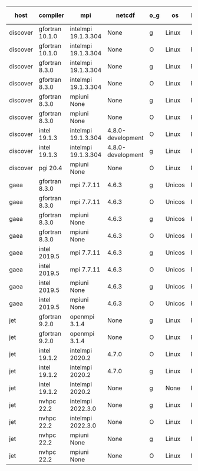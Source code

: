 

| host     | compiler                              | mpi                      | netcdf        | o_g        | os       | build       | u_pass          | u_fail          | s_pass            | s_fail            | e_pass             | e_fail             | nuopc_pass       | nuopc_fail       | artifacts link          |
|----------|---------------------------------------|--------------------------|---------------|------------|----------|-------------|-----------------|-----------------|-------------------|-------------------|--------------------|--------------------|------------------|------------------|-------------------------|
| discover | gfortran 10.1.0 | intelmpi 19.1.3.304  | None  | g | Linux | PASS | None | None | None | None | None | None | None | None | <a href="https://github.com/esmf-org/esmf-test-artifacts/tree/771f5ee6aad5f685a9aade91d3ffd23915bd1612/develop/gfortran/10.1.0/g/intelmpi/19.1.3.304" target="_blank">771f5ee</a> | 
| discover | gfortran 10.1.0 | intelmpi 19.1.3.304  | None  | O | Linux | PASS | None | None | None | None | None | None | None | None | <a href="https://github.com/esmf-org/esmf-test-artifacts/tree/637474db2d8da44107752b82a23148a8195d9a17/develop/gfortran/10.1.0/O/intelmpi/19.1.3.304" target="_blank">637474d</a> | 
| discover | gfortran 8.3.0 | intelmpi 19.1.3.304  | None  | g | Linux | PASS | None | None | None | None | None | None | None | None | <a href="https://github.com/esmf-org/esmf-test-artifacts/tree/eeb6fb841b1d7d8b60fa72ab6ef60bf24069bbcc/develop/gfortran/8.3.0/g/intelmpi/19.1.3.304" target="_blank">eeb6fb8</a> | 
| discover | gfortran 8.3.0 | intelmpi 19.1.3.304  | None  | O | Linux | PASS | None | None | None | None | None | None | None | None | <a href="https://github.com/esmf-org/esmf-test-artifacts/tree/19af97b439c8a635052ece03f1065b11bb115f7c/develop/gfortran/8.3.0/O/intelmpi/19.1.3.304" target="_blank">19af97b</a> | 
| discover | gfortran 8.3.0 | mpiuni None  | None  | g | Linux | PASS | None | None | None | None | None | None | None | None | <a href="https://github.com/esmf-org/esmf-test-artifacts/tree/b334144107ccd0c9b5800d02f468aef71f24fdb9/develop/gfortran/8.3.0/g/mpiuni/None" target="_blank">b334144</a> | 
| discover | gfortran 8.3.0 | mpiuni None  | None  | O | Linux | PASS | None | None | None | None | None | None | None | None | <a href="https://github.com/esmf-org/esmf-test-artifacts/tree/03c40761c1216c3f14ccd8aa5b966b2d95b7095f/develop/gfortran/8.3.0/O/mpiuni/None" target="_blank">03c4076</a> | 
| discover | intel 19.1.3 | intelmpi 19.1.3.304  | 4.8.0-development  | O | Linux | PASS | None | None | None | None | None | None | None | None | <a href="https://github.com/esmf-org/esmf-test-artifacts/tree/d42e97f4fe13b2c0f1160dfd80ea412b317c5fe1/develop/intel/19.1.3/O/intelmpi/19.1.3.304" target="_blank">d42e97f</a> | 
| discover | intel 19.1.3 | intelmpi 19.1.3.304  | 4.8.0-development  | g | Linux | PASS | None | None | None | None | None | None | None | None | <a href="https://github.com/esmf-org/esmf-test-artifacts/tree/8dccbc95e3ccdabcda45b0279491e9b88f656c73/develop/intel/19.1.3/g/intelmpi/19.1.3.304" target="_blank">8dccbc9</a> | 
| discover | pgi 20.4 | mpiuni None  | None  | O | Linux | PASS | None | None | None | None | None | None | None | None | <a href="https://github.com/esmf-org/esmf-test-artifacts/tree/5fc7daed4b8967b06428a4453f4c8e39961ad1bd/develop/pgi/20.4/O/mpiuni/None" target="_blank">5fc7dae</a> | 
| gaea | gfortran 8.3.0 | mpi 7.7.11  | 4.6.3  | g | Unicos | PASS | 13917 | 1 | 49 | 0 | 80 | 0 | 47 | 5 | <a href="https://github.com/esmf-org/esmf-test-artifacts/tree/83f363e1ea0f20a290a88cfa8dd55bab4e29bb17/develop/gfortran/8.3.0/g/mpi/7.7.11" target="_blank">83f363e</a> | 
| gaea | gfortran 8.3.0 | mpi 7.7.11  | 4.6.3  | O | Unicos | PASS | 13917 | 1 | 49 | 0 | 80 | 0 | 47 | 5 | <a href="https://github.com/esmf-org/esmf-test-artifacts/tree/e01b17256ffa7e47e84f550e76f85269887c1d5e/develop/gfortran/8.3.0/O/mpi/7.7.11" target="_blank">e01b172</a> | 
| gaea | gfortran 8.3.0 | mpiuni None  | 4.6.3  | g | Unicos | PASS | 12338 | 0 | 8 | 0 | 43 | 0 | None | None | <a href="https://github.com/esmf-org/esmf-test-artifacts/tree/58905859dc340383ba47d4797fdee440e35d3ee4/develop/gfortran/8.3.0/g/mpiuni/None" target="_blank">5890585</a> | 
| gaea | gfortran 8.3.0 | mpiuni None  | 4.6.3  | O | Unicos | PASS | 12338 | 0 | 8 | 0 | 43 | 0 | None | None | <a href="https://github.com/esmf-org/esmf-test-artifacts/tree/0f79654f56f76ea3e6d6bcabd97c62ecb7b62ee1/develop/gfortran/8.3.0/O/mpiuni/None" target="_blank">0f79654</a> | 
| gaea | intel 2019.5 | mpi 7.7.11  | 4.6.3  | g | Unicos | PASS | 13903 | 15 | 49 | 0 | 80 | 0 | 47 | 5 | <a href="https://github.com/esmf-org/esmf-test-artifacts/tree/962cc00a83d8648090f5dbe80f7615933c546a5f/develop/intel/2019.5/g/mpi/7.7.11" target="_blank">962cc00</a> | 
| gaea | intel 2019.5 | mpi 7.7.11  | 4.6.3  | O | Unicos | PASS | 13903 | 15 | 49 | 0 | 80 | 0 | 47 | 5 | <a href="https://github.com/esmf-org/esmf-test-artifacts/tree/2d2ebb1d0215af146fc2cca38311daaf526c11bf/develop/intel/2019.5/O/mpi/7.7.11" target="_blank">2d2ebb1</a> | 
| gaea | intel 2019.5 | mpiuni None  | 4.6.3  | g | Unicos | PASS | 12323 | 15 | 8 | 0 | 43 | 0 | None | None | <a href="https://github.com/esmf-org/esmf-test-artifacts/tree/cfea4722c5b38f765550c0f6a042fa723e562d9f/develop/intel/2019.5/g/mpiuni/None" target="_blank">cfea472</a> | 
| gaea | intel 2019.5 | mpiuni None  | 4.6.3  | O | Unicos | PASS | 12323 | 15 | 8 | 0 | 43 | 0 | None | None | <a href="https://github.com/esmf-org/esmf-test-artifacts/tree/1d5f57062c9dc1dd717c4b95da76ab20685b76c0/develop/intel/2019.5/O/mpiuni/None" target="_blank">1d5f570</a> | 
| jet | gfortran 9.2.0 | openmpi 3.1.4  | None  | g | Linux | PASS | 13918 | 0 | 49 | 0 | 80 | 0 | 52 | 0 | <a href="https://github.com/esmf-org/esmf-test-artifacts/tree/53566cbb95408c43e21a4f9364176da24cde36e1/develop/gfortran/9.2.0/g/openmpi/3.1.4" target="_blank">53566cb</a> | 
| jet | gfortran 9.2.0 | openmpi 3.1.4  | None  | O | Linux | PASS | 13918 | 0 | 49 | 0 | 80 | 0 | 52 | 0 | <a href="https://github.com/esmf-org/esmf-test-artifacts/tree/bf1357c5161421dc8cf8f55caeac79e504a8a58b/develop/gfortran/9.2.0/O/openmpi/3.1.4" target="_blank">bf1357c</a> | 
| jet | intel 19.1.2 | intelmpi 2020.2  | 4.7.0  | O | Linux | PASS | None | None | None | None | None | None | None | None | <a href="https://github.com/esmf-org/esmf-test-artifacts/tree/189e1bff233f3aeb39c5120d7502a65f7f45d901/develop/intel/19.1.2/O/intelmpi/2020.2" target="_blank">189e1bf</a> | 
| jet | intel 19.1.2 | intelmpi 2020.2  | 4.7.0  | g | Linux | FAIL | None | None | None | None | None | None | None | None | <a href="https://github.com/esmf-org/esmf-test-artifacts/tree/e792cf4111a63e142e9d3c62e3544ddc9c7408dd/develop/intel/19.1.2/g/intelmpi/2020.2" target="_blank">e792cf4</a> | 
| jet | intel 19.1.2 | intelmpi 2020.2  | None  | g | None | FAIL | None | None | None | None | None | None | None | None | <a href="https://github.com/esmf-org/esmf-test-artifacts/tree/3752137128b48f10f3a7406ce5655867309fbc73/develop/intel/19.1.2/g/intelmpi/2020.2" target="_blank">3752137</a> | 
| jet | nvhpc 22.2 | intelmpi 2022.3.0  | None  | g | Linux | PASS | 13041 | 877 | 35 | 14 | 66 | 14 | 0 | 0 | <a href="https://github.com/esmf-org/esmf-test-artifacts/tree/9ceb769ca56d1375609bd6b90e12b11d7a7f0711/develop/nvhpc/22.2/g/intelmpi/2022.3.0" target="_blank">9ceb769</a> | 
| jet | nvhpc 22.2 | intelmpi 2022.3.0  | None  | O | Linux | PASS | 13087 | 831 | 37 | 12 | 68 | 12 | 0 | 0 | <a href="https://github.com/esmf-org/esmf-test-artifacts/tree/dee1e447fc73efe896d4e6e914f73f0b6f175c73/develop/nvhpc/22.2/O/intelmpi/2022.3.0" target="_blank">dee1e44</a> | 
| jet | nvhpc 22.2 | mpiuni None  | None  | g | Linux | PASS | 11713 | 625 | 4 | 4 | 40 | 3 | None | None | <a href="https://github.com/esmf-org/esmf-test-artifacts/tree/cd21921f30c25bdaff1400acf340bbe2a73f121f/develop/nvhpc/22.2/g/mpiuni/None" target="_blank">cd21921</a> | 
| jet | nvhpc 22.2 | mpiuni None  | None  | O | Linux | PASS | 11713 | 625 | 6 | 2 | 40 | 3 | None | None | <a href="https://github.com/esmf-org/esmf-test-artifacts/tree/727fafebeeff19d588b6dd8219d311ce5f047328/develop/nvhpc/22.2/O/mpiuni/None" target="_blank">727fafe</a> | 
